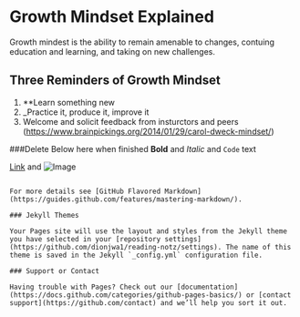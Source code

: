 # Growth Mindset Explained
Growth mindest is the ability to remain amenable to changes, contuing education and learning, and taking on new challenges. 
## Three Reminders of Growth Mindset
1. **Learn something new
2. _Practice it, produce it, improve it
3. Welcome and solicit feedback from insturctors and peers
(https://www.brainpickings.org/2014/01/29/carol-dweck-mindset/)




###Delete Below here when finished
**Bold** and _Italic_ and `Code` text

[Link](url) and ![Image](src)
```

For more details see [GitHub Flavored Markdown](https://guides.github.com/features/mastering-markdown/).

### Jekyll Themes

Your Pages site will use the layout and styles from the Jekyll theme you have selected in your [repository settings](https://github.com/dionjwa1/reading-notz/settings). The name of this theme is saved in the Jekyll `_config.yml` configuration file.

### Support or Contact

Having trouble with Pages? Check out our [documentation](https://docs.github.com/categories/github-pages-basics/) or [contact support](https://github.com/contact) and we’ll help you sort it out.
